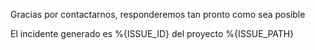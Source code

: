Gracias por contactarnos, responderemos tan pronto como sea posible

El incidente generado es %{ISSUE_ID} del proyecto  %{ISSUE_PATH}